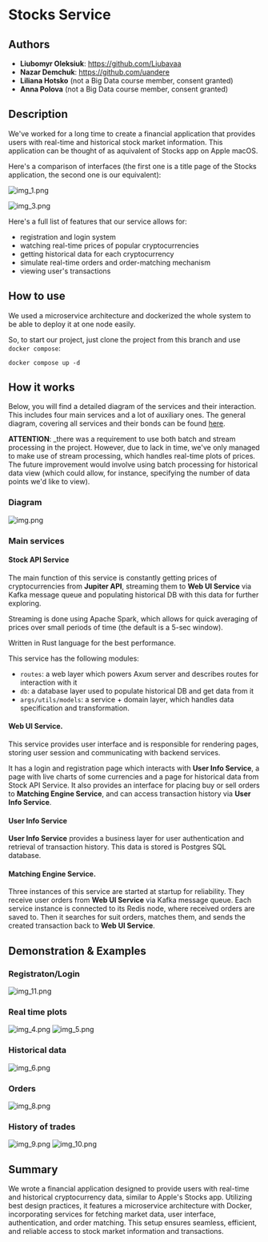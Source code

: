 # Stocks Service

## Authors

- **Liubomyr Oleksiuk**: https://github.com/Liubavaa
- **Nazar Demchuk**: https://github.com/uandere
- **Liliana Hotsko** (not a Big Data course member, consent granted)
- **Anna Polova** (not a Big Data course member, consent granted)

## Description

We've worked for a long time to create a financial application that 
provides users with real-time and historical stock market information.
This application can be thought of as aquivalent of Stocks app on Apple
macOS. 

Here's a comparison of interfaces (the first one is a title page of the
Stocks application, the second one is our equivalent):

![img_1.png](readme_data/img_1.png)

![img_3.png](readme_data/img_3.png)

Here's a full list of features that our service allows for:
- registration and login system
- watching real-time prices of popular cryptocurrencies
- getting historical data for each cryptocurrency
- simulate real-time orders and order-matching mechanism
- viewing user's transactions

## How to use

We used a microservice architecture and dockerized the whole system to be
able to deploy it at one node easily.

So, to start our project, just clone the project from this branch and
use `docker compose`:

```shell
docker compose up -d
```

## How it works

Below, you will find a detailed diagram of the services and 
their interaction.
This includes four main services and a lot of auxiliary ones.
The general diagram, covering all services and their bonds can be found
[here](https://drive.google.com/file/d/1UtWhfWyHZb7g-cYWVBdk9J_FMCKaACQu/view?usp=sharing).


**ATTENTION**: _there was a requirement to use both batch and stream 
processing in the project.
However, due to lack in time, we've only managed to make use of stream 
processing, which handles real-time plots of prices.
The future improvement would involve using batch processing for historical
data view (which could allow, for instance, specifying the number of
data points we'd like to view).

### Diagram

![img.png](readme_data/img.png)

### Main services

#### Stock API Service
The main function of this service is constantly getting prices of
cryptocurrencies from **Jupiter API**, streaming them to **Web UI Service** via
Kafka message queue and populating historical DB with this data for further
exploring.

Streaming is done using Apache Spark, which allows for quick
averaging of prices over small periods of time (the default is a 5-sec 
window).

Written in Rust language for the best performance.

This service has the following modules:
- `routes`: a web layer which powers Axum server and describes routes 
for interaction with it
- `db`: a database layer used to populate historical DB and get data 
from it
- `args/utils/models`: a service + domain layer, which handles data 
specification and transformation.

#### Web UI Service.
This service provides user interface and is responsible for rendering pages,
storing user session and communicating with backend services.

It has a login and registration page which interacts with **User Info Service**,
a page with live charts of some currencies and a page for historical data
from Stock API Service.
It also provides an interface for placing buy or sell
orders to **Matching Engine Service**, and can access transaction history
via **User Info Service**.

#### User Info Service

**User Info Service** provides a business layer for user authentication and 
retrieval of transaction history.
This data is stored is Postgres SQL database.

#### Matching Engine Service.

Three instances of this service are started at startup for reliability.
They receive user orders from **Web UI Service** via Kafka message queue.
Each service instance is connected to its Redis node, where received
orders are saved to.
Then it searches for suit orders, matches them, and sends the created
transaction back to **Web UI Service**.

## Demonstration & Examples

### Registraton/Login
![img_11.png](readme_data/img_11.png)

### Real time plots
![img_4.png](readme_data/img_4.png)
![img_5.png](readme_data/img_5.png)

### Historical data
![img_6.png](readme_data/img_6.png)

### Orders
![img_8.png](readme_data/img_8.png)

### History of trades
![img_9.png](readme_data/img_9.png)
![img_10.png](readme_data/img_10.png)

## Summary

We wrote a financial application designed to provide users with real-time
and historical cryptocurrency data, similar to Apple's Stocks app.
Utilizing best design practices, it features a microservice architecture
with Docker, incorporating services for fetching market data, user 
interface, authentication, and order matching.
This setup ensures seamless, efficient, and reliable access to stock
market information and transactions.